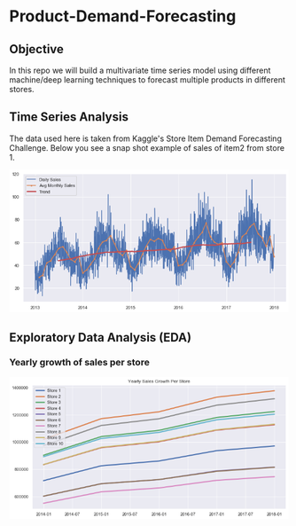 # Product-Demand-Forecasting
## Objective
In this repo we will build a multivariate time series model using different machine/deep learning techniques to forecast multiple products in different stores. 

## Time Series Analysis
The data used here is taken from Kaggle's Store Item Demand Forecasting Challenge. Below you see a snap shot example of sales of item2 from store 1. 

![Model](https://github.com/arsalhuda24/Product-Demand-Forecasting/blob/main/Trend.png)

## Exploratory Data Analysis (EDA) 
### Yearly growth of sales per store

![Model](https://github.com/arsalhuda24/Product-Demand-Forecasting/blob/main/yearly_growth_store.png)
